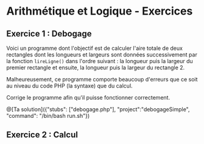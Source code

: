 # Arithmétique et Logique - Exercices

## Exercice 1 : Debogage

Voici un programme dont l'objectif est de calculer l'aire totale de deux rectangles dont les longueurs et largeurs
sont données successivement par la fonction `lireLigne()` dans l'ordre suivant : la longueur puis la largeur du premier
rectangle et ensuite, la longueur puis la largeur du rectangle 2.

Malheureusement, ce programme comporte beaucoup d'erreurs que ce soit au niveau du code PHP (la syntaxe) que du calcul.

Corrige le programme afin qu'il puisse fonctionner correctement.

@[Ta solution]({"stubs": ["debogage.php"], "project":"debogageSimple", "command": "/bin/bash run.sh"})

## Exercice 2 : Calcul